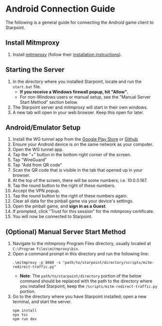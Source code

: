 # Android Connection Guide
The following is a general guide for connecting the Android game client to Starpoint.

## Install Mitmproxy
1. Install [mitmproxy](https://mitmproxy.org) (follow their [installation instructions](https://docs.mitmproxy.org/stable/overview-installation/)).

## Starting the Server
1. In the directory where you installed Starpoint, locate and run the ``start.bat`` file.
   - **If you receive a Windows firewall popup, hit "Allow".**
   - For non-Windows users or manual setup, see the "Manual Server Start Method" section below.
2. The Starpoint server and mitmproxy will start in their own windows.
3. A new tab will open in your web browser. Keep this open for later.

## Android/Emulator Setup
1. Install the WG tunnel app from the [Google Play Store](https://play.google.com/store/apps/details?id=com.zaneschepke.wireguardautotunnel) or [Github](https://github.com/zaneschepke/wgtunnel/releases/tag/3.4.7)
2. Ensure your Android device is on the same network as your computer.
3. Open the WG tunnel app.
4. Tap the "+" button in the bottom right corner of the screen.
5. Tap "WireGuard"
6. Tap "Add from QR code"
7. Scan the QR code that is visible in the tab that opened up in your browser.
8. At the top of the screen, there will be some numbers; i.e. 10.0.0.167.
9. Tap the round button to the right of these numbers.
4. Accept the VPN popup.
5. Tap the round button to the right of these numbers again.
6. Clear all data for the pinball game via your device's settings.
7. Open the pinball game, and **sign in as a Guest**.
8. If prompted, click "Trust for this session" for the mitmproxy certificate.
9. You will now be connected to Starpoint.

## (Optional) Manual Server Start Method
1. Navigate to the mitmproxy Program Files directory, usually located at ``C:\Program Files\mitmproxy\bin``.
2. Open a command prompt in this directory and run the following line:
   ```
   .\mitmproxy -p 8080 -s "path/to/starpoint/directory/scripts/mitm-redirect-traffic.py"
   ```
   - **Note**: The ``path/to/starpoint/directory`` portion of the below command should be replaced with the path to the directory where you installed Starpoint, keep the ``/scripts/mitm-redirect-traffic.py`` portion.
3. Go to the directory where you have Starpoint installed; open a new terminal, and start the server.
   ```
   npm install
   npx tsc
   npm run dev
   ```